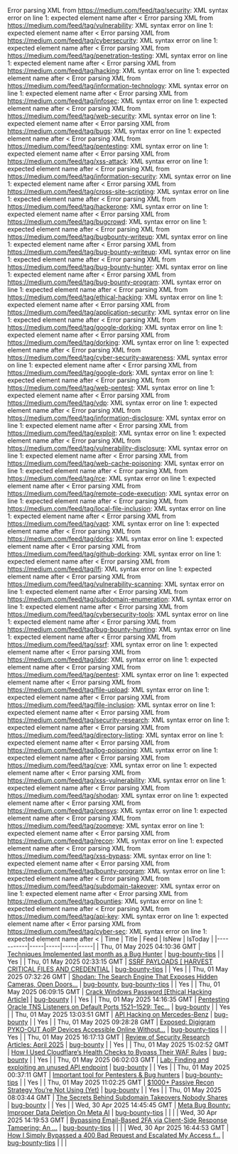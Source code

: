 Error parsing XML from https://medium.com/feed/tag/security: XML syntax error on line 1: expected element name after <
Error parsing XML from https://medium.com/feed/tag/vulnerability: XML syntax error on line 1: expected element name after <
Error parsing XML from https://medium.com/feed/tag/cybersecurity: XML syntax error on line 1: expected element name after <
Error parsing XML from https://medium.com/feed/tag/penetration-testing: XML syntax error on line 1: expected element name after <
Error parsing XML from https://medium.com/feed/tag/hacking: XML syntax error on line 1: expected element name after <
Error parsing XML from https://medium.com/feed/tag/information-technology: XML syntax error on line 1: expected element name after <
Error parsing XML from https://medium.com/feed/tag/infosec: XML syntax error on line 1: expected element name after <
Error parsing XML from https://medium.com/feed/tag/web-security: XML syntax error on line 1: expected element name after <
Error parsing XML from https://medium.com/feed/tag/bugs: XML syntax error on line 1: expected element name after <
Error parsing XML from https://medium.com/feed/tag/pentesting: XML syntax error on line 1: expected element name after <
Error parsing XML from https://medium.com/feed/tag/xss-attack: XML syntax error on line 1: expected element name after <
Error parsing XML from https://medium.com/feed/tag/information-security: XML syntax error on line 1: expected element name after <
Error parsing XML from https://medium.com/feed/tag/cross-site-scripting: XML syntax error on line 1: expected element name after <
Error parsing XML from https://medium.com/feed/tag/hackerone: XML syntax error on line 1: expected element name after <
Error parsing XML from https://medium.com/feed/tag/bugcrowd: XML syntax error on line 1: expected element name after <
Error parsing XML from https://medium.com/feed/tag/bugbounty-writeup: XML syntax error on line 1: expected element name after <
Error parsing XML from https://medium.com/feed/tag/bug-bounty-writeup: XML syntax error on line 1: expected element name after <
Error parsing XML from https://medium.com/feed/tag/bug-bounty-hunter: XML syntax error on line 1: expected element name after <
Error parsing XML from https://medium.com/feed/tag/bug-bounty-program: XML syntax error on line 1: expected element name after <
Error parsing XML from https://medium.com/feed/tag/ethical-hacking: XML syntax error on line 1: expected element name after <
Error parsing XML from https://medium.com/feed/tag/application-security: XML syntax error on line 1: expected element name after <
Error parsing XML from https://medium.com/feed/tag/google-dorking: XML syntax error on line 1: expected element name after <
Error parsing XML from https://medium.com/feed/tag/dorking: XML syntax error on line 1: expected element name after <
Error parsing XML from https://medium.com/feed/tag/cyber-security-awareness: XML syntax error on line 1: expected element name after <
Error parsing XML from https://medium.com/feed/tag/google-dork: XML syntax error on line 1: expected element name after <
Error parsing XML from https://medium.com/feed/tag/web-pentest: XML syntax error on line 1: expected element name after <
Error parsing XML from https://medium.com/feed/tag/vdp: XML syntax error on line 1: expected element name after <
Error parsing XML from https://medium.com/feed/tag/information-disclosure: XML syntax error on line 1: expected element name after <
Error parsing XML from https://medium.com/feed/tag/exploit: XML syntax error on line 1: expected element name after <
Error parsing XML from https://medium.com/feed/tag/vulnerability-disclosure: XML syntax error on line 1: expected element name after <
Error parsing XML from https://medium.com/feed/tag/web-cache-poisoning: XML syntax error on line 1: expected element name after <
Error parsing XML from https://medium.com/feed/tag/rce: XML syntax error on line 1: expected element name after <
Error parsing XML from https://medium.com/feed/tag/remote-code-execution: XML syntax error on line 1: expected element name after <
Error parsing XML from https://medium.com/feed/tag/local-file-inclusion: XML syntax error on line 1: expected element name after <
Error parsing XML from https://medium.com/feed/tag/vapt: XML syntax error on line 1: expected element name after <
Error parsing XML from https://medium.com/feed/tag/dorks: XML syntax error on line 1: expected element name after <
Error parsing XML from https://medium.com/feed/tag/github-dorking: XML syntax error on line 1: expected element name after <
Error parsing XML from https://medium.com/feed/tag/lfi: XML syntax error on line 1: expected element name after <
Error parsing XML from https://medium.com/feed/tag/vulnerability-scanning: XML syntax error on line 1: expected element name after <
Error parsing XML from https://medium.com/feed/tag/subdomain-enumeration: XML syntax error on line 1: expected element name after <
Error parsing XML from https://medium.com/feed/tag/cybersecurity-tools: XML syntax error on line 1: expected element name after <
Error parsing XML from https://medium.com/feed/tag/bug-bounty-hunting: XML syntax error on line 1: expected element name after <
Error parsing XML from https://medium.com/feed/tag/ssrf: XML syntax error on line 1: expected element name after <
Error parsing XML from https://medium.com/feed/tag/idor: XML syntax error on line 1: expected element name after <
Error parsing XML from https://medium.com/feed/tag/pentest: XML syntax error on line 1: expected element name after <
Error parsing XML from https://medium.com/feed/tag/file-upload: XML syntax error on line 1: expected element name after <
Error parsing XML from https://medium.com/feed/tag/file-inclusion: XML syntax error on line 1: expected element name after <
Error parsing XML from https://medium.com/feed/tag/security-research: XML syntax error on line 1: expected element name after <
Error parsing XML from https://medium.com/feed/tag/directory-listing: XML syntax error on line 1: expected element name after <
Error parsing XML from https://medium.com/feed/tag/log-poisoning: XML syntax error on line 1: expected element name after <
Error parsing XML from https://medium.com/feed/tag/cve: XML syntax error on line 1: expected element name after <
Error parsing XML from https://medium.com/feed/tag/xss-vulnerability: XML syntax error on line 1: expected element name after <
Error parsing XML from https://medium.com/feed/tag/shodan: XML syntax error on line 1: expected element name after <
Error parsing XML from https://medium.com/feed/tag/censys: XML syntax error on line 1: expected element name after <
Error parsing XML from https://medium.com/feed/tag/zoomeye: XML syntax error on line 1: expected element name after <
Error parsing XML from https://medium.com/feed/tag/recon: XML syntax error on line 1: expected element name after <
Error parsing XML from https://medium.com/feed/tag/xss-bypass: XML syntax error on line 1: expected element name after <
Error parsing XML from https://medium.com/feed/tag/bounty-program: XML syntax error on line 1: expected element name after <
Error parsing XML from https://medium.com/feed/tag/subdomain-takeover: XML syntax error on line 1: expected element name after <
Error parsing XML from https://medium.com/feed/tag/bounties: XML syntax error on line 1: expected element name after <
Error parsing XML from https://medium.com/feed/tag/api-key: XML syntax error on line 1: expected element name after <
Error parsing XML from https://medium.com/feed/tag/cyber-sec: XML syntax error on line 1: expected element name after <
| Time | Title | Feed | IsNew | IsToday |
|-----------|-----|-----|-----|-----|
| Thu, 01 May 2025 04:10:36 GMT | [Techniques Implemented last month as a Bug Hunter](https://medium.com/p/f0e6af9cb12e) | [bug-bounty-tips](https://medium.com/feed/tag/bug-bounty-tips) |  | Yes |
| Thu, 01 May 2025 02:33:15 GMT | [SSRF PAYLOADS \[ HARVEST CRITICAL FILES AND CREDENTIAL](https://medium.com/p/261e5b2beda4) | [bug-bounty-tips](https://medium.com/feed/tag/bug-bounty-tips) |  | Yes |
| Thu, 01 May 2025 07:32:26 GMT | [Shodan: The Search Engine That Exposes Hidden Cameras, Open Doors...](https://medium.com/p/b76dcc3041ac) | [bug-bounty](https://medium.com/feed/tag/bug-bounty), [bug-bounty-tips](https://medium.com/feed/tag/bug-bounty-tips) |  | Yes |
| Thu, 01 May 2025 06:09:15 GMT | [Crack Windows Password \[Ethical Hacking Article\]](https://medium.com/p/cb3f0593fe58) | [bug-bounty](https://medium.com/feed/tag/bug-bounty) |  | Yes |
| Thu, 01 May 2025 14:16:35 GMT | [Pentesting Oracle TNS Listeners on Default Ports 1521–1529: Tec...](https://medium.com/p/1a11b1413b0d) | [bug-bounty](https://medium.com/feed/tag/bug-bounty) |  | Yes |
| Thu, 01 May 2025 13:03:51 GMT | [API Hacking on Mercedes-Benz](https://medium.com/p/f36605954d5f) | [bug-bounty](https://medium.com/feed/tag/bug-bounty) |  | Yes |
| Thu, 01 May 2025 09:28:28 GMT | [Exposed: Digigram PYKO-OUT AoIP Devices Accessible Online Without...](https://medium.com/p/8f74307ba4c1) | [bug-bounty-tips](https://medium.com/feed/tag/bug-bounty-tips) |  | Yes |
| Thu, 01 May 2025 16:17:13 GMT | [Review of Security Research Articles: April 2025](https://medium.com/p/976925d6d181) | [bug-bounty](https://medium.com/feed/tag/bug-bounty) |  | Yes |
| Thu, 01 May 2025 15:02:52 GMT | [How I Used Cloudflare’s Health Checks to Bypass Their WAF Rules](https://medium.com/p/75a8a55adcc6) | [bug-bounty](https://medium.com/feed/tag/bug-bounty) |  | Yes |
| Thu, 01 May 2025 06:02:03 GMT | [Lab: Finding and exploiting an unused API endpoint](https://medium.com/p/79fa6744f21e) | [bug-bounty](https://medium.com/feed/tag/bug-bounty) |  | Yes |
| Thu, 01 May 2025 00:37:11 GMT | [Important tool for Pentesters & Bug hunters](https://medium.com/p/ea33ab1269b6) | [bug-bounty-tips](https://medium.com/feed/tag/bug-bounty-tips) |  | Yes |
| Thu, 01 May 2025 11:02:25 GMT | [$1000+ Passive Recon Strategy You’re Not Using (Yet)](https://medium.com/p/164f5b1e6231) | [bug-bounty](https://medium.com/feed/tag/bug-bounty) |  | Yes |
| Thu, 01 May 2025 08:03:44 GMT | [The Secrets Behind Subdomain Takeovers Nobody Shares](https://medium.com/p/ba6b5d7bf258) | [bug-bounty](https://medium.com/feed/tag/bug-bounty) |  | Yes |
| Wed, 30 Apr 2025 14:45:45 GMT | [Meta Bug Bounty: Improper Data Deletion On Meta AI](https://medium.com/p/29113382bcc8) | [bug-bounty-tips](https://medium.com/feed/tag/bug-bounty-tips) |  |  |
| Wed, 30 Apr 2025 14:19:53 GMT | [Bypassing Email-Based 2FA via Client-Side Response Tampering: An ...](https://medium.com/p/ef4c58b9c97f) | [bug-bounty-tips](https://medium.com/feed/tag/bug-bounty-tips) |  |  |
| Wed, 30 Apr 2025 16:44:53 GMT | [How I Simply Bypassed a 400 Bad Request and Escalated My Access f...](https://medium.com/p/7e837698fe4b) | [bug-bounty-tips](https://medium.com/feed/tag/bug-bounty-tips) |  |  |
